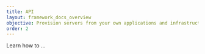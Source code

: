 ```yaml
---
title: API
layout: framework_docs_overview
objective: Provision servers from your own applications and infrastructure
order: 2
---
```


Learn how to ...